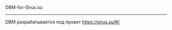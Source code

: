 DBM-for-Sirus.su
__________________________________________________
DBM разрабатывается под проект https://sirus.su/#/
